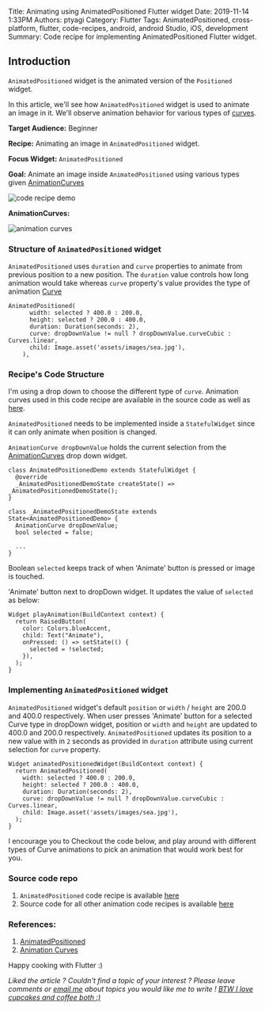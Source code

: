 Title: Animating using AnimatedPositioned Flutter widget
Date: 2019-11-14 1:33PM
Authors: ptyagi
Category: Flutter
Tags: AnimatedPositioned, cross-platform, flutter, code-recipes, android, android Studio, iOS, development
Summary: Code recipe for implementing AnimatedPositioned Flutter widget.  


## Introduction

`AnimatedPositioned` widget is the animated version of the `Positioned` widget.

In this article, we'll see how `AnimatedPositioned` widget is used to animate an image in it. We'll observe animation behavior for various types of [curves](https://api.flutter.dev/flutter/animation/Curves-class.html).

**Target Audience:** Beginner

**Recipe:** Animating an image in `AnimatedPositioned` widget.

**Focus Widget:** `AnimatedPositioned`

**Goal:** Animate an image inside `AnimatedPositioned` using various types given [AnimationCurves](https://gist.github.com/ptyagicodecamp/92f7ab72466b65a82da2c44f1c2fc262)


![code recipe demo]({attach}../../images/flutter/anim_positioned_1.jpg)


**AnimationCurves:**

![animation curves]({attach}../../images/flutter/anim_curves.jpg)


### Structure of `AnimatedPositioned` widget

`AnimatedPositioned` uses `duration` and `curve` properties to animate from previous position to a new position. The `duration` value controls how long animation would take whereas `curve` property's value provides the type of animation [Curve](https://api.flutter.dev/flutter/animation/Curves-class.html)

```
AnimatedPositioned(
      width: selected ? 400.0 : 200.0,
      height: selected ? 200.0 : 400.0,
      duration: Duration(seconds: 2),
      curve: dropDownValue != null ? dropDownValue.curveCubic : Curves.linear,
      child: Image.asset('assets/images/sea.jpg'),
    ),
```

### Recipe's Code Structure ###

I'm using a drop down to choose the different type of `curve`. Animation curves used in this code recipe are available in the source code as well as [here](https://gist.github.com/ptyagicodecamp/92f7ab72466b65a82da2c44f1c2fc262).

`AnimatedPositioned` needs to be implemented inside a `StatefulWidget` since it can only animate when position is changed.

`AnimationCurve dropDownValue` holds the current selection from the [AnimationCurves](https://gist.github.com/ptyagicodecamp/92f7ab72466b65a82da2c44f1c2fc262) drop down widget.

```
class AnimatedPositionedDemo extends StatefulWidget {
  @override
  _AnimatedPositionedDemoState createState() => _AnimatedPositionedDemoState();
}

class _AnimatedPositionedDemoState extends State<AnimatedPositionedDemo> {
  AnimationCurve dropDownValue;
  bool selected = false;

  ...
}  
```

Boolean `selected` keeps track of when 'Animate' button is pressed or image is touched.

'Animate' button next to dropDown widget. It updates the value of `selected` as below:

```
Widget playAnimation(BuildContext context) {
  return RaisedButton(
    color: Colors.blueAccent,
    child: Text("Animate"),
    onPressed: () => setState(() {
      selected = !selected;
    }),
  );
}
```

### Implementing `AnimatedPositioned` widget ###

`AnimatedPositioned` widget's default `position` or `width` / `height` are  200.0 and 400.0 respectively. When user presses 'Animate' button for a selected Curve type in dropDown widget, position or `width` and `height` are updated to 400.0 and 200.0 respectively. `AnimatedPositioned` updates its position to a new value with in `2` seconds as provided in `duration` attribute using current selection for `curve` property.

```
Widget animatedPositionedWidget(BuildContext context) {
  return AnimatedPositioned(
    width: selected ? 400.0 : 200.0,
    height: selected ? 200.0 : 400.0,
    duration: Duration(seconds: 2),
    curve: dropDownValue != null ? dropDownValue.curveCubic : Curves.linear,
    child: Image.asset('assets/images/sea.jpg'),
  );
}
```

I encourage you to Checkout the code below, and play around with different types of Curve animations to pick an animation that would work best for you.

### Source code repo ###

1. `AnimatedPositioned` code recipe is available [here](https://github.com/ptyagicodecamp/flutter_cookbook/blob/animations/flutter_animations/flutter_animations/lib/animations/anim_padding.dart)
2. Source code for all other animation code recipes is available [here](https://github.com/ptyagicodecamp/flutter_cookbook/tree/animations/flutter_animations/flutter_animations)


### References: ###

1. [AnimatedPositioned](https://api.flutter.dev/flutter/widgets/AnimatedPositioned-class.html)
2. [Animation Curves](https://api.flutter.dev/flutter/animation/Curves-class.html)


Happy cooking with Flutter :)

_Liked the article ?
Couldn't find a topic of your interest ? Please leave comments or [email me](mailto:ptyagicodecamp@gmail.com) about topics you would like me to write !
[BTW I love cupcakes and coffee both :)](https://www.paypal.me/pritya)_
